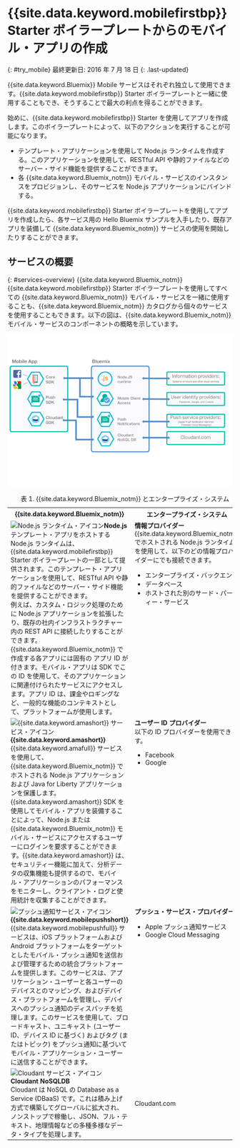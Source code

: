 # {{site.data.keyword.mobilefirstbp}} Starter ボイラープレートからのモバイル・アプリの作成
{: #try_mobile}
最終更新日: 2016 年 7 月 18 日
{: .last-updated} 

{{site.data.keyword.Bluemix}} Mobile サービスはそれぞれ独立して使用できます。{{site.data.keyword.mobilefirstbp}} Starter ボイラープレートと一緒に使用することもでき、そうすることで最大の利点を得ることができます。 

始めに、{{site.data.keyword.mobilefirstbp}} Starter を使用してアプリを作成します。このボイラープレートによって、以下のアクションを実行することが可能になります。

* テンプレート・アプリケーションを使用して Node.js ランタイムを作成する。このアプリケーションを使用して、RESTful API や静的ファイルなどのサーバー・サイド機能を提供することができます。<!-- You can read more about operating this application in the Developing Mobile Backend section.-->
* 各 {{site.data.keyword.Bluemix_notm}} モバイル・サービスのインスタンスをプロビジョンし、そのサービスを Node.js アプリケーションにバインドする。

<!--
<img src="images/mf_boiler_icon.png" alt="Bluemix mobile services" width="500"> {{site.data.keyword.mobilefirstbp}} Starter boilerplate 
-->

{{site.data.keyword.mobilefirstbp}} Starter ボイラープレートを使用してアプリを作成したら、各サービス用の Hello Bluemix サンプルを入手したり、既存アプリを装備して {{site.data.keyword.Bluemix_notm}} サービスの使用を開始したりすることができます。


## サービスの概要
{: #services-overview}
{{site.data.keyword.Bluemix_notm}} {{site.data.keyword.mobilefirstbp}} Starter ボイラープレートを使用してすべての {{site.data.keyword.Bluemix_notm}} モバイル・サービスを一緒に使用することも、{{site.data.keyword.Bluemix_notm}} カタログから個々のサービスを使用することもできます。以下の図は、{{site.data.keyword.Bluemix_notm}} モバイル・サービスのコンポーネントの概略を示しています。

![{{site.data.keyword.Bluemix_notm}} モバイル・サービスのアーキテクチャー](images/bms_architecture.jpg)

<table summary="この表は、{{site.data.keyword.Bluemix_notm}} モバイル・サービスの説明を示します">
<caption>表 1. {{site.data.keyword.Bluemix_notm}} とエンタープライズ・システム</caption>
<th>{{site.data.keyword.Bluemix_notm}}</th>
<th>エンタープライズ・システム</th>
<tr>
<td> <img src="images/i_js_64.png" alt="Node.js ランタイム・アイコン"><b>Node.js</b> <br/> テンプレート・アプリをホストする Node.js ランタイムは、{{site.data.keyword.mobilefirstbp}} Starter ボイラープレートの一部として提供されます。このテンプレート・アプリケーションを使用して、RESTful API や静的ファイルなどのサーバー・サイド機能を提供することができます。
<br/>例えば、カスタム・ロジック処理のために Node.js アプリケーションを拡張したり、既存の社内インフラストラクチャー内の REST API に接続したりすることができます。{{site.data.keyword.Bluemix_notm}} で作成する各アプリには固有の アプリ ID が付きます。モバイル・アプリは SDK でこの ID を使用して、そのアプリケーションに関連付けられたサービスにアクセスします。アプリ ID は、課金やロギングなど、一般的な機能のコンテキストとして、プラットフォームが使用します。<!--You can read more about operating this application in the "Developing Mobile Backend" section.--></td>
<td valign="top"><b>情報プロバイダー</b> <br/>{{site.data.keyword.Bluemix_notm}} でホストされる Node.js ランタイムを使用して、以下のどの情報プロバイダーにでも接続できます。
<ul>
	<li>エンタープライズ・バックエンド</li>
	<li>データベース</li>
	<li>ホストされた別のサード・パーティー・サービス</li>
</ul>
</td>
</tr>
<tr>
<td><img src="images/catalog_icons-05.png" alt="{{site.data.keyword.amashort}} サービス・アイコン"> <b>{{site.data.keyword.amashort}}</b><br/>{{site.data.keyword.amafull}} サービスを使用して、{{site.data.keyword.Bluemix_notm}} でホストされる Node.js アプリケーションおよび Java for Liberty アプリケーションを保護します。{{site.data.keyword.amashort}} SDK を使用してモバイル・アプリを装備することによって、Node.js または {{site.data.keyword.Bluemix_notm}} モバイル・サービスにアクセスするユーザーにログインを要求することができます。{{site.data.keyword.amashort}} は、セキュリティー機能に加えて、分析データの収集機能も提供するので、モバイル・アプリケーションのパフォーマンスをモニターし、クライアント・ログと使用統計を収集することができます。</td>
<td valign="top"><b>ユーザー ID プロバイダー</b> <br/>以下の ID プロバイダーを使用できます。<ul><li>Facebook</li><li>Google</li></ul></td>
</tr>
<tr>
<td><img src="images/catalog_icons-09.png" alt="プッシュ通知サービス・アイコン"> <b>{{site.data.keyword.mobilepushshort}}</b><br/>{{site.data.keyword.mobilepushfull}} サービスは、iOS プラットフォームおよび Android プラットフォームをターゲットとしたモバイル・プッシュ通知を送信および管理するための統合プラットフォームを提供します。このサービスは、アプリケーション・ユーザーと各ユーザーのデバイスとのマッピング、およびデバイス・プラットフォームを管理し、デバイスへのプッシュ通知のディスパッチを処理します。このサービスを使用して、ブロードキャスト、ユニキャスト (ユーザー ID、デバイス ID に基づく) およびタグ (またはトピック) をプッシュ通知に基づいてモバイル・アプリケーション・ユーザーに送信することができます。</td>
<td valign="top"><b>プッシュ・サービス・プロバイダー</b><ul><li>Apple プッシュ通知サービス</li><li>Google Cloud Messaging</li></ul></td>
</tr>
<tr>
<td><img src="images/cloudant64.png" alt="Cloudant サービス・アイコン"><b>Cloudant NoSQLDB</b><br/> Cloudant は NoSQL の Database as a Service (DBaaS) です。これは積み上げ方式で構築してグローバルに拡大され、ノンストップで稼働し、JSON、フル・テキスト、地理情報などの多種多様なデータ・タイプを処理します。</td>
<td>Cloudant.com</td>
</tr>
</table>

